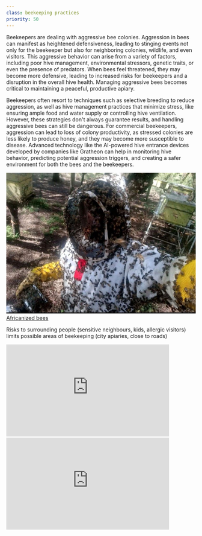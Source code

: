 ```yaml
---
class: beekeeping practices
priority: 50
---
```


Beekeepers are dealing with aggressive bee colonies. Aggression in bees can manifest as heightened defensiveness, leading to stinging events not only for the beekeeper but also for neighboring colonies, wildlife, and even visitors. This aggressive behavior can arise from a variety of factors, including poor hive management, environmental stressors, genetic traits, or even the presence of predators. When bees feel threatened, they may become more defensive, leading to increased risks for beekeepers and a disruption in the overall hive health. Managing aggressive bees becomes critical to maintaining a peaceful, productive apiary.

Beekeepers often resort to techniques such as selective breeding to reduce aggression, as well as hive management practices that minimize stress, like ensuring ample food and water supply or controlling hive ventilation. However, these strategies don't always guarantee results, and handling aggressive bees can still be dangerous. For commercial beekeepers, aggression can lead to loss of colony productivity, as stressed colonies are less likely to produce honey, and they may become more susceptible to disease. Advanced technology like the AI-powered hive entrance devices developed by companies like Gratheon can help in monitoring hive behavior, predicting potential aggression triggers, and creating a safer environment for both the bees and the beekeepers.

![](../img/1701147891800.jpg)
[Africanized bees](https://www.linkedin.com/groups/1583887?q=highlightedFeedForGroups&highlightedUpdateUrn=urn%3Ali%3AgroupPost%3A1583887-7135131410780069888&lipi=urn%3Ali%3Apage%3Ad_flagship3_feed%3BeYFRvSSERLuPws4VJUQm%2Fw%3D%3D)

Risks to surrounding people (sensitive neighbours, kids, allergic visitors) limits possible areas of beekeeping (city apiaries, close to roads)

<iframe width="433" height="244" src="https://www.youtube.com/embed/O4ldpyIE5t4" title="Euthanizing of a dangerous hive." frameborder="0" allow="accelerometer; autoplay; clipboard-write; encrypted-media; gyroscope; picture-in-picture; web-share" referrerpolicy="strict-origin-when-cross-origin" allowfullscreen></iframe>

<iframe width="433" height="244" src="https://www.youtube.com/embed/Wk2HlKE1szo" title="If I didn&#39;t have the suit on, I&#39;d be dead." frameborder="0" allow="accelerometer; autoplay; clipboard-write; encrypted-media; gyroscope; picture-in-picture; web-share" referrerpolicy="strict-origin-when-cross-origin" allowfullscreen></iframe>
